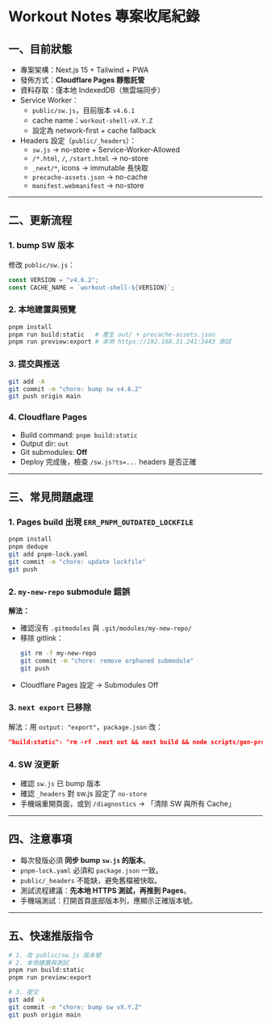 # Workout Notes 專案收尾紀錄

## 一、目前狀態
- 專案架構：Next.js 15 + Tailwind + PWA
- 發佈方式：**Cloudflare Pages 靜態託管**
- 資料存取：僅本地 IndexedDB（無雲端同步）
- Service Worker：
  - `public/sw.js`，目前版本 `v4.6.1`
  - cache name：`workout-shell-vX.Y.Z`
  - 設定為 network-first + cache fallback
- Headers 設定（`public/_headers`）：
  - `sw.js` → no-store + Service-Worker-Allowed
  - `/*.html`, `/`, `/start.html` → no-store
  - `_next/*`, icons → immutable 長快取
  - `precache-assets.json` → no-cache
  - `manifest.webmanifest` → no-store

---

## 二、更新流程

### 1. bump SW 版本
修改 `public/sw.js`：
```js
const VERSION = "v4.6.2";
const CACHE_NAME = `workout-shell-${VERSION}`;
```

### 2. 本地建置與預覽
```bash
pnpm install
pnpm run build:static   # 產生 out/ + precache-assets.json
pnpm run preview:export # 本地 https://192.168.31.241:3443 測試
```

### 3. 提交與推送
```bash
git add -A
git commit -m "chore: bump sw v4.6.2"
git push origin main
```

### 4. Cloudflare Pages
- Build command: `pnpm build:static`
- Output dir: `out`
- Git submodules: **Off**
- Deploy 完成後，檢查 `/sw.js?ts=...` headers 是否正確

---

## 三、常見問題處理

### 1. Pages build 出現 `ERR_PNPM_OUTDATED_LOCKFILE`
```bash
pnpm install
pnpm dedupe
git add pnpm-lock.yaml
git commit -m "chore: update lockfile"
git push
```

### 2. `my-new-repo` submodule 錯誤
**解法：**
- 確認沒有 `.gitmodules` 與 `.git/modules/my-new-repo/`
- 移除 gitlink：
  ```bash
  git rm -f my-new-repo
  git commit -m "chore: remove orphaned submodule"
  git push
  ```
- Cloudflare Pages 設定 → Submodules Off

### 3. `next export` 已移除
解法：用 `output: "export"`，`package.json` 改：
```json
"build:static": "rm -rf .next out && next build && node scripts/gen-precache.mjs && cp -f public/_redirects out/_redirects 2>/dev/null || true && cp -f public/_headers out/_headers 2>/dev/null || true"
```

### 4. SW 沒更新
- 確認 `sw.js` 已 bump 版本
- 確認 `_headers` 對 sw.js 設定了 `no-store`
- 手機端重開頁面，或到 `/diagnostics` → 「清除 SW 與所有 Cache」

---

## 四、注意事項
- 每次發版必須 **同步 bump `sw.js` 的版本**。
- `pnpm-lock.yaml` 必須和 `package.json` 一致。
- `public/_headers` 不能缺，避免舊檔被快取。
- 測試流程建議：**先本地 HTTPS 測試，再推到 Pages**。
- 手機端測試：打開首頁底部版本列，應顯示正確版本號。

---

## 五、快速推版指令
```bash
# 1. 改 public/sw.js 版本號
# 2. 本地建置與測試
pnpm run build:static
pnpm run preview:export

# 3. 提交
git add -A
git commit -m "chore: bump sw vX.Y.Z"
git push origin main
```
